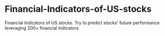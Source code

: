 # Financial-Indicators-of-US-stocks
Financial Indicators of US stocks. Try to predict stocks' future performance leveraging 200+ financial indicators
